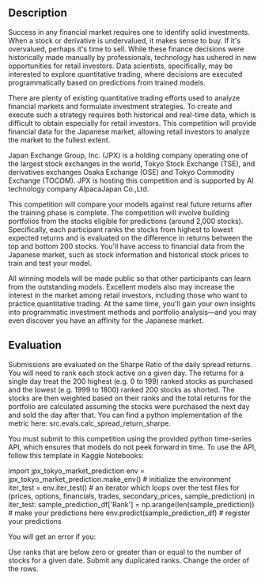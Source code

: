 ## Description

Success in any financial market requires one to identify solid investments. When a stock or derivative is undervalued, it makes sense to buy. If it's overvalued, perhaps it's time to sell. While these finance decisions were historically made manually by professionals, technology has ushered in new opportunities for retail investors. Data scientists, specifically, may be interested to explore quantitative trading, where decisions are executed programmatically based on predictions from trained models.

There are plenty of existing quantitative trading efforts used to analyze financial markets and formulate investment strategies. To create and execute such a strategy requires both historical and real-time data, which is difficult to obtain especially for retail investors. This competition will provide financial data for the Japanese market, allowing retail investors to analyze the market to the fullest extent.

Japan Exchange Group, Inc. (JPX) is a holding company operating one of the largest stock exchanges in the world, Tokyo Stock Exchange (TSE), and derivatives exchanges Osaka Exchange (OSE) and Tokyo Commodity Exchange (TOCOM). JPX is hosting this competition and is supported by AI technology company AlpacaJapan Co.,Ltd.

This competition will compare your models against real future returns after the training phase is complete. The competition will involve building portfolios from the stocks eligible for predictions (around 2,000 stocks). Specifically, each participant ranks the stocks from highest to lowest expected returns and is evaluated on the difference in returns between the top and bottom 200 stocks. You'll have access to financial data from the Japanese market, such as stock information and historical stock prices to train and test your model.

All winning models will be made public so that other participants can learn from the outstanding models. Excellent models also may increase the interest in the market among retail investors, including those who want to practice quantitative trading. At the same time, you'll gain your own insights into programmatic investment methods and portfolio analysis―and you may even discover you have an affinity for the Japanese market.

## Evaluation

Submissions are evaluated on the Sharpe Ratio of the daily spread returns. You will need to rank each stock active on a given day. The returns for a single day treat the 200 highest (e.g. 0 to 199) ranked stocks as purchased and the lowest (e.g. 1999 to 1800) ranked 200 stocks as shorted. The stocks are then weighted based on their ranks and the total returns for the portfolio are calculated assuming the stocks were purchased the next day and sold the day after that. You can find a python implementation of the metric here: src.evals.calc_spread_return_sharpe.

You must submit to this competition using the provided python time-series API, which ensures that models do not peek forward in time. To use the API, follow this template in Kaggle Notebooks:

import jpx_tokyo_market_prediction
env = jpx_tokyo_market_prediction.make_env()   # initialize the environment
iter_test = env.iter_test()    # an iterator which loops over the test files
for (prices, options, financials, trades, secondary_prices, sample_prediction) in iter_test:
    sample_prediction_df['Rank'] = np.arange(len(sample_prediction))  # make your predictions here
    env.predict(sample_prediction_df)   # register your predictions

You will get an error if you:

Use ranks that are below zero or greater than or equal to the number of stocks for a given date.
Submit any duplicated ranks.
Change the order of the rows.